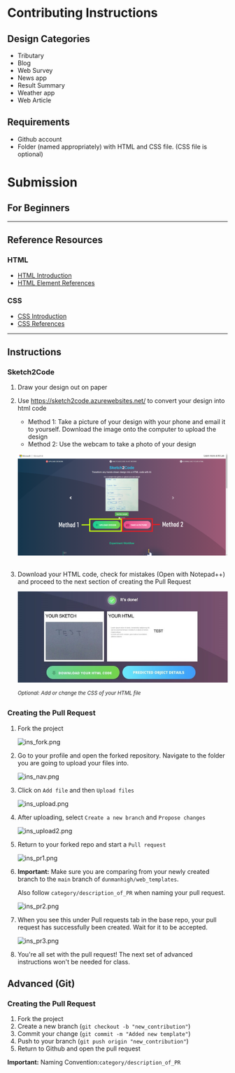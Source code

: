 # Contributing Instructions

## Design Categories

- Tributary
- Blog
- Web Survey
- News app
- Result Summary
- Weather app
- Web Article

## Requirements

- Github account
- Folder (named appropriately) with HTML and CSS file. (CSS file is optional)

# Submission

## For Beginners

---

## Reference Resources

### HTML

- [HTML Introduction](https://www.w3schools.com/html/html_intro.asp)
- [HTML Element References](https://www.w3schools.com/tags/)

### CSS

- [CSS Introduction](https://www.w3schools.com/css/css_intro.asp)
- [CSS References](https://www.w3schools.com/cssref/)

---

## Instructions

### Sketch2Code

1. Draw your design out on paper
2. Use <https://sketch2code.azurewebsites.net/> to convert your design into html code
    - Method 1: Take a picture of your design with your phone and email it to yourself. Download the image onto the computer to upload the design
    - Method 2: Use the webcam to take a photo of your design

    ![ins_s2c1.png](img/ins_s2c1.png)<br><br>

3. Download your HTML code, check for mistakes (Open with Notepad++) and proceed to the next section of creating the Pull Request

    ![ins_s2c2.jpeg](img/ins_s2c2.jpeg)

    <sup>*Optional: Add or change the CSS of your HTML file*</sup>

### Creating the Pull Request

1. Fork the project

    ![ins_fork.png](img/ins_fork.png)

2. Go to your profile and open the forked repository. Navigate to the folder you are going to upload your files into.

    ![ins_nav.png](img/ins_nav.png)

3. Click on `Add file` and then `Upload files`

    ![ins_upload.png](img/ins_upload1.png)

4. After uploading, select `Create a new branch` and `Propose changes`

    ![ins_upload2.png](img/ins_upload2.png)

5. Return to your forked repo and start a `Pull request`

    ![ins_pr1.png](img/ins_pr1.png)

6. **Important:** Make sure you are comparing from your newly created branch to the `main` branch of `dunmanhigh/web_templates`.

    Also follow `category/description_of_PR` when naming your pull request.

    ![ins_pr2.png](img/ins_pr2.png)

7. When you see this under Pull requests tab in the base repo, your pull request has successfully been created. Wait for it to be accepted.

    ![ins_pr3.png](img/ins_pr3.png)

8. You're all set with the pull request! The next set of advanced instructions won't be needed for class.

## Advanced (Git)

### Creating the Pull Request

1. Fork the project
2. Create a new branch (`git checkout -b "new_contribution"`)
3. Commit your change (`git commit -m "Added new template"`)
4. Push to your branch (`git push origin "new_contribution"`)
5. Return to Github and open the pull request

**Important:** Naming Convention:`category/description_of_PR`
